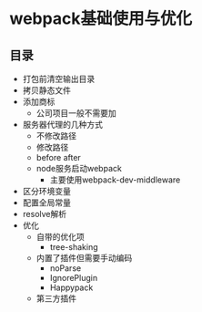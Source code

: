 # webpack基础使用与优化

## 目录

- 打包前清空输出目录
- 拷贝静态文件
- 添加商标
  - 公司项目一般不需要加
- 服务器代理的几种方式
  - 不修改路径
  - 修改路径
  - before after
  - node服务启动webpack
    - 主要使用webpack-dev-middleware
- 区分环境变量
- 配置全局常量
- resolve解析
- 优化
  - 自带的优化项
    - tree-shaking
  - 内置了插件但需要手动编码
    - noParse
    - IgnorePlugin
    - Happypack
  - 第三方插件